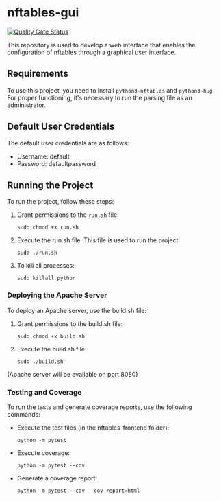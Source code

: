 # nftables-gui

[![Quality Gate Status](https://sonarcloud.io/api/project_badges/measure?project=alegarsan11_nftables-gui&metric=alert_status)](https://sonarcloud.io/summary/new_code?id=alegarsan11_nftables-gui)

This repository is used to develop a web interface that enables the configuration of nftables through a graphical user interface.

## Requirements
To use this project, you need to install `python3-nftables` and `python3-hug`. For proper functioning, it's necessary to run the parsing file as an administrator.

## Default User Credentials
The default user credentials are as follows:
- Username: default
- Password: defaultpassword

## Running the Project
To run the project, follow these steps:

1. Grant permissions to the `run.sh` file: 

    `sudo chmod +x run.sh`

2. Execute the run.sh file. This file is used to run the project:

    `sudo ./run.sh`

3. To kill all processes:

    `sudo killall python`

### Deploying the Apache Server
To deploy an Apache server, use the build.sh file:
1. Grant permissions to the build.sh file:

    `sudo chmod +x build.sh`

2. Execute the build.sh file:

    `sudo ./build.sh`

(Apache server will be available on port 8080)

### Testing and Coverage
To run the tests and generate coverage reports, use the following commands:
- Execute the test files (in the nftables-frontend folder):

    `python -m pytest`

- Execute coverage:

    `python -m pytest --cov`

- Generate a coverage report:

    `python -m pytest --cov --cov-report=html`
